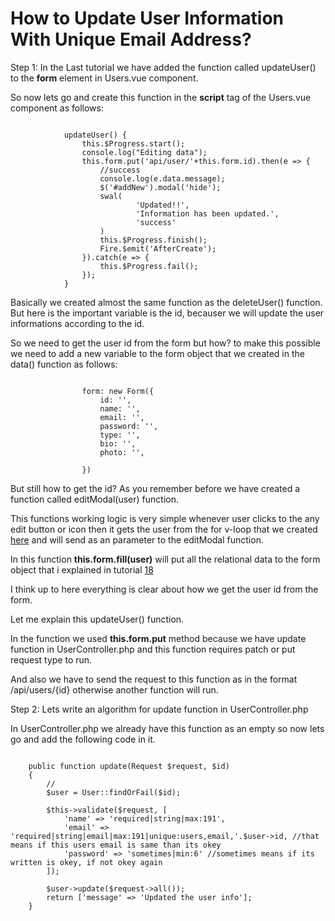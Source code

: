 # How to Update User Information With Unique Email Address?

Step 1: In the Last tutorial we have added the function called updateUser() to the **form** element in Users.vue component.

So now lets go and create this function in the **script** tag of the Users.vue component as follows:

~~~~

            updateUser() {
                this.$Progress.start();
                console.log("Editing data");
                this.form.put('api/user/'+this.form.id).then(e => {
                    //success
                    console.log(e.data.message);
                    $('#addNew').modal('hide');
                    swal(
                            'Updated!!',
                            'Information has been updated.',
                            'success'
                    )
                    this.$Progress.finish();
                    Fire.$emit('AfterCreate');
                }).catch(e => {
                    this.$Progress.fail();
                });
            }

~~~~

Basically we created almost the same function as the deleteUser() function. But here is the important variable is the id, becauser we will update the user informations according to the id.

So we need to get the user id from the form but how?  to make this possible we need to add a new variable to the form object that we created in the data() function as follows:

~~~~

                form: new Form({
                    id: '',
                    name: '',
                    email: '',
                    password: '',
                    type: '',
                    bio: '',
                    photo: '',

                })
~~~~

But still how to get the id? As you remember before we have created a function called editModal(user) function.

This functions working logic is very simple whenever user clicks to the any edit button or icon then it gets the user from the for v-loop that we created [here](..resources/assets/js/components/Users.vue#L25) and will send as an parameter to the editModal function.

In this function **this.form.fill(user)** will put all the relational data to the form object that i explained in tutorial [18](tutorial18.md#L60)

I think up to here everything is clear about how we get the user id from the form.

Let me explain this updateUser() function.

In the function we used **this.form.put** method because we have update function in UserController.php and this function requires patch or put request type to run.

And also we have to send the request to this function as in the format /api/users/{id} otherwise another function will run.

Step 2: Lets write an algorithm for update function in UserController.php

In UserController.php we already have this function as an empty so now lets go and add the following code in it.

~~~~

    public function update(Request $request, $id)
    {
        //
        $user = User::findOrFail($id);

        $this->validate($request, [
            'name' => 'required|string|max:191',
            'email' => 'required|string|email|max:191|unique:users,email,'.$user->id, //that means if this users email is same than its okey
            'password' => 'sometimes|min:6' //sometimes means if its written is okey, if not okey again
        ]);

        $user->update($request->all());
        return ['message' => 'Updated the user info'];
    }

~~~~